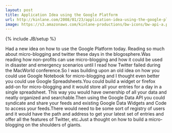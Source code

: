 ```yaml
---
layout: post
title: Application Idea using the Google Platform
url: http://kinlane.com/2008/01/23/application-idea-using-the-google-platform/
image: https://s3.amazonaws.com/kinlane-productions/bw-icons/bw-api-a.png
---
```

{% include JB/setup %}
Had a new idea on how to use the Google Platform today.  Reading so much about micro-blogging and twitter these days in the blogosphere.Was reading how non-profits can use micro-blogging and how it could be used in disaster and emergency scenarios until I read how Twitter failed during the MacWorld conference.So I was building upon an old idea on how you could use Google Notebook for micro-blogging and I thought even better you could use Google Spreadsheets.You could build a widget or firefox add-on for micro-blogging and it would store all your entries for a day in a single spreadsheet. This way you would have ownership of all your data and neatly organized and searchable.Then using the Google Data API you could syndicate and share your feeds and existing Google Data Widgets and Code to access your feeds.There would need to be some sort of registry of users and it would have the path and address to get your latest set of entries and offer all the features of Twitter, etc.Just a thought on how to build a micro-blogging on the shoulders of giants.